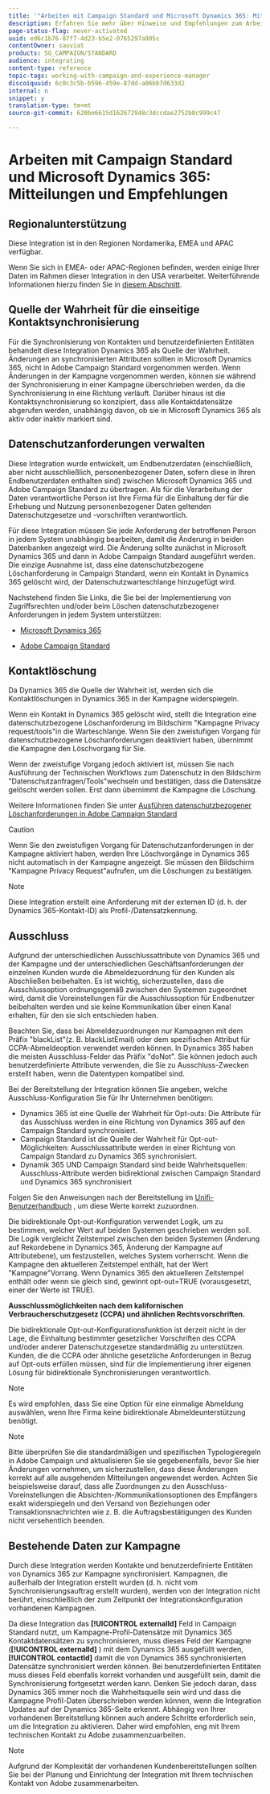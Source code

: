```yaml
---
title: '"Arbeiten mit Campaign Standard und Microsoft Dynamics 365: Mitteilungen und Empfehlungen"'
description: Erfahren Sie mehr über Hinweise und Empfehlungen zum Arbeiten mit Campaign Standard und Microsoft Dynamics 365
page-status-flag: never-activated
uuid: ed6c1b76-87f7-4d23-b5e2-0765297a905c
contentOwner: sauviat
products: SG_CAMPAIGN/STANDARD
audience: integrating
content-type: reference
topic-tags: working-with-campaign-and-experience-manager
discoiquuid: 6c0c3c5b-b596-459e-87dd-a06bb7d633d2
internal: n
snippet: y
translation-type: tm+mt
source-git-commit: 620be6615d162672948c3dccdae2752b8c999c47

---
```



# Arbeiten mit Campaign Standard und Microsoft Dynamics 365: Mitteilungen und Empfehlungen

## Regionalunterstützung

Diese Integration ist in den Regionen Nordamerika, EMEA und APAC verfügbar.

Wenn Sie sich in EMEA- oder APAC-Regionen befinden, werden einige Ihrer Daten im Rahmen dieser Integration in den USA verarbeitet. Weiterführende Informationen hierzu finden Sie in [diesem Abschnitt](../../reporting/using/about-dynamic-reports.md#dynamic-reporting-usage-agreement).

## Quelle der Wahrheit für die einseitige Kontaktsynchronisierung

Für die Synchronisierung von Kontakten und benutzerdefinierten Entitäten behandelt diese Integration Dynamics 365 als Quelle der Wahrheit. Änderungen an synchronisierten Attributen sollten in Microsoft Dynamics 365, nicht in Adobe Campaign Standard vorgenommen werden. Wenn Änderungen in der Kampagne vorgenommen werden, können sie während der Synchronisierung in einer Kampagne überschrieben werden, da die Synchronisierung in eine Richtung verläuft.  Darüber hinaus ist die Kontaktsynchronisierung so konzipiert, dass alle Kontaktdatensätze abgerufen werden, unabhängig davon, ob sie in Microsoft Dynamics 365 als aktiv oder inaktiv markiert sind.

## Datenschutzanforderungen verwalten

Diese Integration wurde entwickelt, um Endbenutzerdaten (einschließlich, aber nicht ausschließlich, personenbezogener Daten, sofern diese in Ihren Endbenutzerdaten enthalten sind) zwischen Microsoft Dynamics 365 und Adobe Campaign Standard zu übertragen.  Als für die Verarbeitung der Daten verantwortliche Person ist Ihre Firma für die Einhaltung der für die Erhebung und Nutzung personenbezogener Daten geltenden Datenschutzgesetze und -vorschriften verantwortlich.

Für diese Integration müssen Sie jede Anforderung der betroffenen Person in jedem System unabhängig bearbeiten, damit die Änderung in beiden Datenbanken angezeigt wird. Die Änderung sollte zunächst in Microsoft Dynamics 365 und dann in Adobe Campaign Standard ausgeführt werden. Die einzige Ausnahme ist, dass eine datenschutzbezogene Löschanforderung in Campaign Standard, wenn ein Kontakt in Dynamics 365 gelöscht wird, der Datenschutzwarteschlange hinzugefügt wird.

Nachstehend finden Sie Links, die Sie bei der Implementierung von Zugriffsrechten und/oder beim Löschen datenschutzbezogener Anforderungen in jedem System unterstützen:

* [Microsoft Dynamics 365](https://docs.microsoft.com/en-us/microsoft-365/compliance/gdpr-dsr-dynamics365?toc=/microsoft-365/enterprise/toc.json)

* [Adobe Campaign Standard](https://www.adobe.io/apis/experiencecloud/gdpr/docs.html)

## Kontaktlöschung

Da Dynamics 365 die Quelle der Wahrheit ist, werden sich die Kontaktlöschungen in Dynamics 365 in der Kampagne widerspiegeln.

Wenn ein Kontakt in Dynamics 365 gelöscht wird, stellt die Integration eine datenschutzbezogene Löschanforderung im Bildschirm &quot;Kampagne Privacy request/tools&quot;in die Warteschlange.  Wenn Sie den zweistufigen Vorgang für datenschutzbezogene Löschanforderungen deaktiviert haben, übernimmt die Kampagne den Löschvorgang für Sie.

Wenn der zweistufige Vorgang jedoch aktiviert ist, müssen Sie nach Ausführung der Technischen Workflows zum Datenschutz in den Bildschirm &quot;Datenschutzanfragen/Tools&quot;wechseln und bestätigen, dass die Datensätze gelöscht werden sollen.  Erst dann übernimmt die Kampagne die Löschung.

Weitere Informationen finden Sie unter [Ausführen datenschutzbezogener Löschanforderungen in Adobe Campaign Standard](https://docs.adobe.com/content/help/en/campaign-learn/campaign-standard-tutorials/privacy/execute-privacy-requests.html)

>[!CAUTION]
>
>Wenn Sie den zweistufigen Vorgang für Datenschutzanforderungen in der Kampagne aktiviert haben, werden Ihre Löschvorgänge in Dynamics 365 nicht automatisch in der Kampagne angezeigt.  Sie müssen den Bildschirm &quot;Kampagne Privacy Request&quot;aufrufen, um die Löschungen zu bestätigen.

>[!NOTE]
>
>Diese Integration erstellt eine Anforderung mit der externen ID (d. h. der Dynamics 365-Kontakt-ID) als Profil-/Datensatzkennung.

## Ausschluss

Aufgrund der unterschiedlichen Ausschlussattribute von Dynamics 365 und der Kampagne und der unterschiedlichen Geschäftsanforderungen der einzelnen Kunden wurde die Abmeldezuordnung für den Kunden als Abschließen beibehalten. Es ist wichtig, sicherzustellen, dass die Ausschlussoption ordnungsgemäß zwischen den Systemen zugeordnet wird, damit die Voreinstellungen für die Ausschlussoption für Endbenutzer beibehalten werden und sie keine Kommunikation über einen Kanal erhalten, für den sie sich entschieden haben.

Beachten Sie, dass bei Abmeldezuordnungen nur Kampagnen mit dem Präfix &quot;blackList&quot;(z. B. blackListEmail) oder dem spezifischen Attribut für CCPA-Abmeldeoption verwendet werden können.  In Dynamics 365 haben die meisten Ausschluss-Felder das Präfix &quot;doNot&quot;. Sie können jedoch auch benutzerdefinierte Attribute verwenden, die Sie zu Ausschluss-Zwecken erstellt haben, wenn die Datentypen kompatibel sind.

Bei der Bereitstellung der Integration können Sie angeben, welche Ausschluss-Konfiguration Sie für Ihr Unternehmen benötigen:

* Dynamics 365 ist eine Quelle der Wahrheit für Opt-outs: Die Attribute für das Ausschluss werden in eine Richtung von Dynamics 365 auf den Campaign Standard synchronisiert.
* Campaign Standard ist die Quelle der Wahrheit für Opt-out-Möglichkeiten: Ausschlussattribute werden in einer Richtung von Campaign Standard zu Dynamics 365 synchronisiert.
* Dynamik 365 UND Campaign Standard sind beide Wahrheitsquellen: Ausschluss-Attribute werden bidirektional zwischen Campaign Standard und Dynamics 365 synchronisiert

Folgen Sie den Anweisungen nach der Bereitstellung im [Unifi-Benutzerhandbuch](https://drive.google.com/drive/folders/16seHF45e6bFxHX15zWLqFLEXymCuA_wn) , um diese Werte korrekt zuzuordnen.

Die bidirektionale Opt-out-Konfiguration verwendet Logik, um zu bestimmen, welcher Wert auf beiden Systemen geschrieben werden soll.  Die Logik vergleicht Zeitstempel zwischen den beiden Systemen (Änderung auf Rekordebene in Dynamics 365, Änderung der Kampagne auf Attributebene), um festzustellen, welches System vorherrscht.  Wenn die Kampagne den aktuelleren Zeitstempel enthält, hat der Wert &quot;Kampagne&quot;Vorrang.  Wenn Dynamics 365 den aktuelleren Zeitstempel enthält oder wenn sie gleich sind, gewinnt opt-out=TRUE (vorausgesetzt, einer der Werte ist TRUE).

**Ausschlussmöglichkeiten nach dem kalifornischen Verbraucherschutzgesetz (CCPA) und ähnlichen Rechtsvorschriften.**

Die bidirektionale Opt-out-Konfigurationsfunktion ist derzeit nicht in der Lage, die Einhaltung bestimmter gesetzlicher Vorschriften des CCPA und/oder anderer Datenschutzgesetze standardmäßig zu unterstützen. Kunden, die die CCPA oder ähnliche gesetzliche Anforderungen in Bezug auf Opt-outs erfüllen müssen, sind für die Implementierung ihrer eigenen Lösung für bidirektionale Synchronisierungen verantwortlich.

>[!NOTE]
>
>Es wird empfohlen, dass Sie eine Option für eine einmalige Abmeldung auswählen, wenn Ihre Firma keine bidirektionale Abmeldeunterstützung benötigt.

>[!NOTE]
>
>Bitte überprüfen Sie die standardmäßigen und spezifischen Typologieregeln in Adobe Campaign und aktualisieren Sie sie gegebenenfalls, bevor Sie hier Änderungen vornehmen, um sicherzustellen, dass diese Änderungen korrekt auf alle ausgehenden Mitteilungen angewendet werden. Achten Sie beispielsweise darauf, dass alle Zuordnungen zu den Ausschluss-Voreinstellungen die Absichten-/Kommunikationsoptionen des Empfängers exakt widerspiegeln und den Versand von Beziehungen oder Transaktionsnachrichten wie z. B. die Auftragsbestätigungen des Kunden nicht versehentlich beenden.

## Bestehende Daten zur Kampagne

Durch diese Integration werden Kontakte und benutzerdefinierte Entitäten von Dynamics 365 zur Kampagne synchronisiert. Kampagnen, die außerhalb der Integration erstellt wurden (d. h. nicht vom Synchronisierungsauftrag erstellt wurden), werden von der Integration nicht berührt, einschließlich der zum Zeitpunkt der Integrationskonfiguration vorhandenen Kampagnen.

Da diese Integration das **[!UICONTROL externalId]** Feld in Campaign Standard nutzt, um Kampagne-Profil-Datensätze mit Dynamics 365 Kontaktdatensätzen zu synchronisieren, muss dieses Feld der Kampagne (**[!UICONTROL externalId]** ) mit dem Dynamics 365 ausgefüllt werden, **[!UICONTROL contactId]** damit die von Dynamics 365 synchronisierten Datensätze synchronisiert werden können.  Bei benutzerdefinierten Entitäten muss dieses Feld ebenfalls korrekt vorhanden und ausgefüllt sein, damit die Synchronisierung fortgesetzt werden kann.  Denken Sie jedoch daran, dass Dynamics 365 immer noch die Wahrheitsquelle sein wird und dass die Kampagne Profil-Daten überschrieben werden können, wenn die Integration Updates auf der Dynamics 365-Seite erkennt.  Abhängig von Ihrer vorhandenen Bereitstellung können auch andere Schritte erforderlich sein, um die Integration zu aktivieren. Daher wird empfohlen, eng mit Ihrem technischen Kontakt zu Adobe zusammenzuarbeiten.

>[!NOTE]
>
>Aufgrund der Komplexität der vorhandenen Kundenbereitstellungen sollten Sie bei der Planung und Einrichtung der Integration mit Ihrem technischen Kontakt von Adobe zusammenarbeiten.
